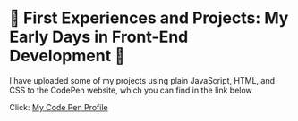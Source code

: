 # 🌱 First Experiences and Projects: My Early Days in Front-End Development 🎨

I have uploaded some of my projects using plain JavaScript, HTML, and CSS to the CodePen website, which you can find in the link below

Click: <a href="https://codepen.io/pooyasmr">My Code Pen Profile</a>
